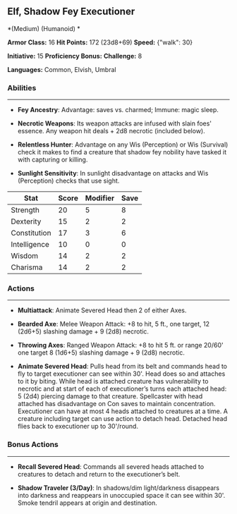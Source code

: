 ## Elf, Shadow Fey Executioner
*(Medium) (Humanoid) *

**Armor Class:** 16
**Hit Points:** 172 (23d8+69)
**Speed:** {"walk": 30}

**Initiative:** 15
**Proficiency Bonus:**
**Challenge:** 8

**Languages:** Common, Elvish, Umbral

### Abilities
 --- 
- **Fey Ancestry**: Advantage: saves vs. charmed; Immune: magic sleep.

- **Necrotic Weapons**: Its weapon attacks are infused with slain foes' essence. Any weapon hit deals + 2d8 necrotic (included below).

- **Relentless Hunter**: Advantage on any Wis (Perception) or Wis (Survival) check it makes to find a creature that shadow fey nobility have tasked it with capturing or killing.

- **Sunlight Sensitivity**: In sunlight disadvantage on attacks and Wis (Perception) checks that use sight.



| Stat | Score | Modifier | Save |
| ---- | ---- | ---- | ---- |
| Strength | 20 | 5 | 8 |
| Dexterity | 15 | 2 | 2 |
| Constitution | 17 | 3 | 6 |
| Intelligence | 10 | 0 | 0 |
| Wisdom | 14 | 2 | 2 |
| Charisma | 14 | 2 | 2 |

### Actions
 --- 
- **Multiattack**: Animate Severed Head then 2 of either Axes.

- **Bearded Axe**: Melee Weapon Attack: +8 to hit, 5 ft., one target, 12 (2d6+5) slashing damage + 9 (2d8) necrotic.

- **Throwing Axes**: Ranged Weapon Attack: +8 to hit 5 ft. or range 20/60' one target 8 (1d6+5) slashing damage + 9 (2d8) necrotic.

- **Animate Severed Head**: Pulls head from its belt and commands head to fly to target executioner can see within 30'. Head does so and attaches to it by biting. While head is attached creature has vulnerability to necrotic and at start of each of executioner’s turns each attached head: 5 (2d4) piercing damage to that creature. Spellcaster with head attached has disadvantage on Con saves to maintain concentration. Executioner can have at most 4 heads attached to creatures at a time. A creature including target can use action to detach head. Detached head flies back to executioner up to 30'/round.

### Bonus Actions
 --- 
- **Recall Severed Head**: Commands all severed heads attached to creatures to detach and return to the executioner’s belt.

- **Shadow Traveler (3/Day)**: In shadows/dim light/darkness disappears into darkness and reappears in unoccupied space it can see within 30'. Smoke tendril appears at origin and destination.

